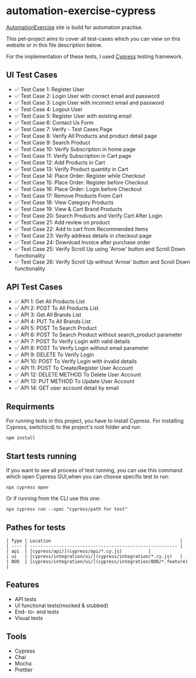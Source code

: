 # automation-exercise-cypress
[AutomationExercise](https://automationexercise.com/) site is build for automation practise.

This pet-project aims to cover all test-cases which you can view on this website or in this file description below.

For the implementation of these tests, I used [Cypress](https://www.cypress.io/) testing framework.

## UI Test Cases

-   ✅ Test Case 1: Register User
-   ✅ Test Case 2: Login User with correct email and password
-   ✅ Test Case 3: Login User with incorrect email and password
-   ✅ Test Case 4: Logout User
-   ✅ Test Case 5: Register User with existing email
-   ✅ Test Case 6: Contact Us Form
-   ✅ Test Case 7: Verify - Test Cases Page
-   ✅ Test Case 8: Verify All Products and product detail page
-   ✅ Test Case 9: Search Product
-   ✅ Test Case 10: Verify Subscription in home page
-   ✅ Test Case 11: Verify Subscription in Cart page
-   ✅ Test Case 12: Add Products in Cart
-   ✅ Test Case 13: Verify Product quantity in Cart
-   ✅ Test Case 14: Place Order: Register while Checkout
-   ✅ Test Case 15: Place Order: Register before Checkout
-   ✅ Test Case 16: Place Order: Login before Checkout
-   ✅ Test Case 17: Remove Products From Cart
-   ✅ Test Case 18: View Category Products
-   ✅ Test Case 19: View & Cart Brand Products
-   ✅ Test Case 20: Search Products and Verify Cart After Login
-   ✅ Test Case 21: Add review on product
-   ✅ Test Case 22: Add to cart from Recommended items
-   ✅ Test Case 23: Verify address details in checkout page
-   ✅ Test Case 24: Download Invoice after purchase order
-   ✅ Test Case 25: Verify Scroll Up using 'Arrow' button and Scroll Down functionality
-   ✅ Test Case 26: Verify Scroll Up without 'Arrow' button and Scroll Down functionality

## API Test Cases

-   ✅ API 1: Get All Products List
-   ✅ API 2: POST To All Products List
-   ✅ API 3: Get All Brands List
-   ✅ API 4: PUT To All Brands List
-   ✅ API 5: POST To Search Product
-   ✅ API 6: POST To Search Product without search_product parameter
-   ✅ API 7: POST To Verify Login with valid details
-   ✅ API 8: POST To Verify Login without email parameter
-   ✅ API 9: DELETE To Verify Login
-   ✅ API 10: POST To Verify Login with invalid details
-   ✅ API 11: POST To Create/Register User Account
-   ✅ API 12: DELETE METHOD To Delete User Account
-   ✅ API 13: PUT METHOD To Update User Account
-   ✅ API 14: GET user account detail by email

## Requirments

For running tests in this project, you have to install Cypress. For installing Cypress, switch(cd) to the project's root folder and run:

    npm install

## Start tests running

If you want to see all process of test running, you can use this command which open Cypress GUI,when you can choose specifis test to run:

    npx cypress open

Or if running from the CLI use this one:

    npx cypress run --spec "cypress/path for test"


## Pathes for tests

    | Type | Location                                                 |
    | ---- | -------------------------------------------------------- |
    | api  | [cypress/api/](cypress/api/*.cy.js)          |
    | ui   | [cypress/integration/ui/](cypress/integration/*.cy.js)   |
    | BDD  | [cypress/integration/ui/](cypress/integration/BDD/*.feature)   |

## Features

 - API tests
 - UI functional tests(mocked & stubbed)
 - End- to- end tests
 - Visual tests

## Tools

 - Cypress
 - Chai
 - Mocha
 - Prettier